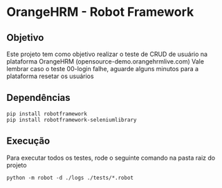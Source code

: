 # OrangeHRM - Robot Framework

## Objetivo
Este projeto tem como objetivo realizar o teste de CRUD de usuário na plataforma OrangeHRM (opensource-demo.orangehrmlive.com)
Vale lembrar caso o teste 00-login falhe, aguarde alguns minutos para a plataforma resetar os usuários

## Dependências
```
pip install robotframework
pip install robotframework-seleniumlibrary
```

## Execução
Para executar todos os testes, rode o seguinte comando na pasta raiz do projeto
```
python -m robot -d ./logs ./tests/*.robot
```
